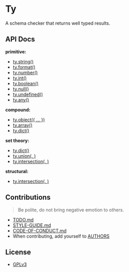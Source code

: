 # Ty

A schema checker that returns well typed results.

## API Docs

**primitive:**
- [ty.string()](src/tests/string.test.ts)
- [ty.format(<foramt-name>)](src/tests/format.test.ts)
- [ty.number()](src/tests/number.test.ts)
- [ty.int()](src/tests/int.test.ts)
- [ty.boolean()](src/tests/boolean.test.ts)
- [ty.null()](src/tests/null.test.ts)
- [ty.undefined()](src/tests/undefined.test.ts)
- [ty.any()](src/tests/any.test.ts)

**compound:**
- [ty.object({ ...<property-schema> })](src/tests/object.test.ts)
- [ty.array(<item-type>)](src/tests/array.test.ts)
- [ty.dict(<item-type>)](src/tests/dict.test.ts)

**set theory:**
- [ty.dict(<data>)](src/tests/same.test.ts)
- [ty.union(<left-schema>, <rigth-schema>)](src/tests/union.ts)
- [ty.intersection(<left-schema>, <rigth-schema>)](src/tests/intersection.test.ts)

**structural:**
- [ty.intersection(<schema>, <key>)](src/tests/omit.ts)

## Contributions

> Be polite, do not bring negative emotion to others.

- [TODO.md](TODO.md)
- [STYLE-GUIDE.md](STYLE-GUIDE.md)
- [CODE-OF-CONDUCT.md](CODE-OF-CONDUCT.md)
- When contributing, add yourself to [AUTHORS](AUTHORS)

## License

- [GPLv3](LICENSE)
